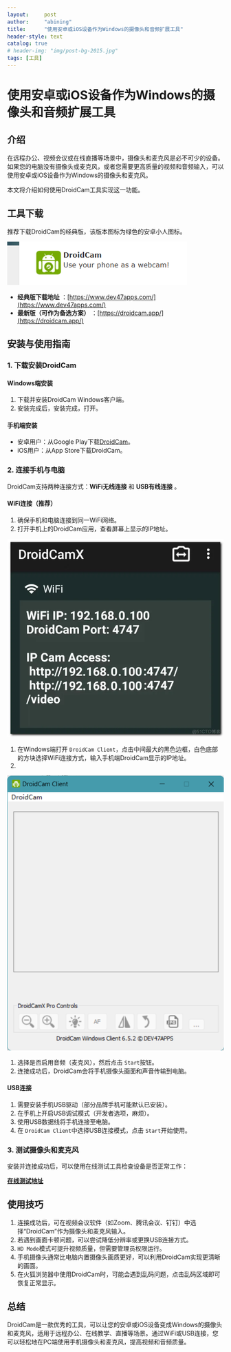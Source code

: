```yaml
---
layout:     post
author:     "abining"
title:      "使用安卓或iOS设备作为Windows的摄像头和音频扩展工具"
header-style: text
catalog: true
# header-img: "img/post-bg-2015.jpg"
tags: [工具]
---
```

# 使用安卓或iOS设备作为Windows的摄像头和音频扩展工具

## 介绍

在远程办公、视频会议或在线直播等场景中，摄像头和麦克风是必不可少的设备。如果您的电脑没有摄像头或麦克风，或者您需要更高质量的视频和音频输入，可以使用安卓或iOS设备作为Windows的摄像头和麦克风。

本文将介绍如何使用DroidCam工具实现这一功能。

## 工具下载

推荐下载DroidCam的经典版，该版本图标为绿色的安卓小人图标。

![](https://raw.githubusercontent.com/abining/picgo_imgs/main/images20250226224749499.png)

* **经典版下载地址** ：[https://www.dev47apps.com/](https://www.dev47apps.com/)
* **最新版（可作为备选方案）** ：[https://droidcam.app/](https://droidcam.app/)

## 安装与使用指南

### 1. 下载安装DroidCam

#### Windows端安装

1. 下载并安装DroidCam Windows客户端。
2. 安装完成后，安装完成，打开。

#### 手机端安装

* 安卓用户：从Google Play下载[DroidCam](https://play.google.com/store/apps/details?id=com.dev47apps.droidcam)。
* iOS用户：从App Store下载DroidCam。

### 2. 连接手机与电脑

DroidCam支持两种连接方式：**WiFi无线连接** 和  **USB有线连接** 。

#### WiFi连接（推荐）

1. 确保手机和电脑连接到同一WiFi网络。
2. 打开手机上的DroidCam应用，查看屏幕上显示的IP地址。

![](https://raw.githubusercontent.com/abining/picgo_imgs/main/images20250226225150367.png)

1. 在Windows端打开 `DroidCam Client`，点击中间最大的黑色边框，白色底部的方块选择WiFi连接方式，输入手机端DroidCam显示的IP地址。
2. 

![](https://raw.githubusercontent.com/abining/picgo_imgs/main/images20250226225518192.png)

1. 选择是否启用音频（麦克风），然后点击 `Start`按钮。
2. 连接成功后，DroidCam会将手机摄像头画面和声音传输到电脑。

#### USB连接

1. 需要安装手机USB驱动（部分品牌手机可能默认已安装）。
2. 在手机上开启USB调试模式（开发者选项，麻烦）。
3. 使用USB数据线将手机连接至电脑。
4. 在 `DroidCam Client`中选择USB连接模式，点击 `Start`开始使用。

### 3. 测试摄像头和麦克风

安装并连接成功后，可以使用在线测试工具检查设备是否正常工作：

**[在线测试地址](https://www.p2hp.com/webcammictest/)**

## 使用技巧

1. 连接成功后，可在视频会议软件（如Zoom、腾讯会议、钉钉）中选择“DroidCam”作为摄像头和麦克风输入。
2. 若遇到画面卡顿问题，可以尝试降低分辨率或更换USB连接方式。
3. `HD Mode`模式可提升视频质量，但需要管理员权限运行。
4. 手机摄像头通常比电脑内置摄像头画质更好，可以利用DroidCam实现更清晰的画面。
5. 在火狐浏览器中使用DroidCam时，可能会遇到乱码问题，点击乱码区域即可恢复正常显示。

## 总结

DroidCam是一款优秀的工具，可以让您的安卓或iOS设备变成Windows的摄像头和麦克风，适用于远程办公、在线教学、直播等场景。通过WiFi或USB连接，您可以轻松地在PC端使用手机摄像头和麦克风，提高视频和音频质量。
